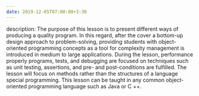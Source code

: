 ```yaml
---
date: 2019-12-05T07:00:00+3:30
---
```

description:
The purpose of this lesson is to present different ways of producing a quality program. In this regard, after the cover
a bottom-up design approach to problem-solving, providing students with object-oriented programming concepts as a tool for complexity management is introduced in medium to large applications. During the lesson, performance properly
programs, tests, and debugging are focused on techniques such as unit testing, assertions, and
pre- and post-conditions are fulfilled. The lesson will focus on methods rather than the structures of a language
special programming. This lesson can be taught in any common object-oriented programming language such as Java or C ++.